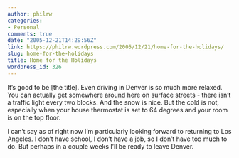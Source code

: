 ```yaml
---
author: philrw
categories:
- Personal
comments: true
date: "2005-12-21T14:29:56Z"
link: https://philrw.wordpress.com/2005/12/21/home-for-the-holidays/
slug: home-for-the-holidays
title: Home for the Holidays
wordpress_id: 326
---
```


It’s good to be [the title]. Even driving in Denver is so much more
relaxed. You can actually get somewhere around here on surface streets -
there isn’t a traffic light every two blocks. And the snow is nice. But
the cold is not, especially when your house thermostat is set to 64
degrees and your room is on the top floor.




I can’t say as of right now I’m particularly looking forward to
returning to Los Angeles. I don’t have school, I don’t have a job, so I
don’t have too much to do. But perhaps in a couple weeks I’ll be ready
to leave Denver.




